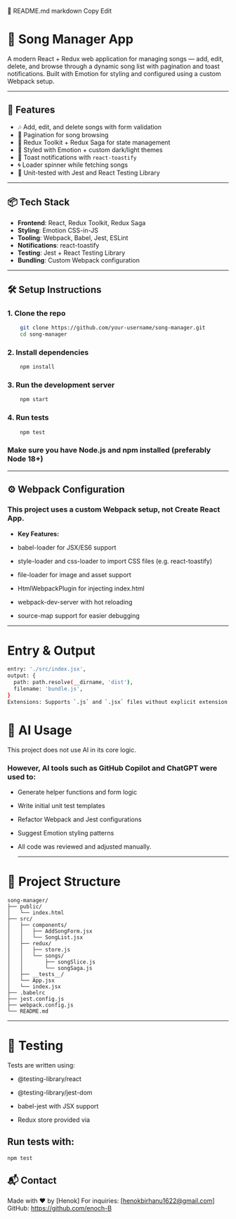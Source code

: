 📄 README.md
markdown
Copy
Edit
# 🎵 Song Manager App

A modern React + Redux web application for managing songs — add, edit, delete, and browse through a dynamic song list with pagination and toast notifications. Built with Emotion for styling and configured using a custom Webpack setup.

---

## 🚀 Features

- 🎶 Add, edit, and delete songs with form validation
- 🧭 Pagination for song browsing
- 🔄 Redux Toolkit + Redux Saga for state management
- 💅 Styled with Emotion + custom dark/light themes
- 🔔 Toast notifications with `react-toastify`
- 🌀 Loader spinner while fetching songs
- 🧪 Unit-tested with Jest and React Testing Library

---

## 📦 Tech Stack

- **Frontend**: React, Redux Toolkit, Redux Saga  
- **Styling**: Emotion CSS-in-JS  
- **Tooling**: Webpack, Babel, Jest, ESLint  
- **Notifications**: react-toastify  
- **Testing**: Jest + React Testing Library  
- **Bundling**: Custom Webpack configuration  

---

## 🛠️ Setup Instructions

### 1. Clone the repo
```bash
    git clone https://github.com/your-username/song-manager.git
    cd song-manager
```
### 2. Install dependencies
```bash
    npm install
```
### 3. Run the development server
``` bash
    npm start
```
### 4. Run tests
```bash
    npm test
```
 ### Make sure you have Node.js and npm installed (preferably Node 18+)

---

## ⚙️ Webpack Configuration

### This project uses a custom Webpack setup, not Create React App.

- **Key Features:**
- babel-loader for JSX/ES6 support

- style-loader and css-loader to import CSS files (e.g. react-toastify)

- file-loader for image and asset support

- HtmlWebpackPlugin for injecting index.html

- webpack-dev-server with hot reloading

- source-map support for easier debugging

---

# Entry & Output
```bash
entry: './src/index.jsx',
output: {
  path: path.resolve(__dirname, 'dist'),
  filename: 'bundle.js',
}
Extensions: Supports `.js` and `.jsx` files without explicit extension in imports

```
# 🧠 AI Usage
This project does not use AI in its core logic.

 ### However, AI tools such as GitHub Copilot and ChatGPT were used to:

- Generate helper functions and form logic

- Write initial unit test templates

- Refactor Webpack and Jest configurations

- Suggest Emotion styling patterns

- All code was reviewed and adjusted manually.

  ---

# 📁 Project Structure
```
song-manager/
├── public/
│   └── index.html
├── src/
│   ├── components/
│   │   ├── AddSongForm.jsx
│   │   └── SongList.jsx
│   ├── redux/
│   │   ├── store.js
│   │   └── songs/
│   │       ├── songSlice.js
│   │       └── songSaga.js
│   ├── __tests__/
│   └── App.jsx
│   └── index.jsx
├── .babelrc
├── jest.config.js
├── webpack.config.js
└── README.md

```
---

# 🧪 Testing
Tests are written using:

- @testing-library/react

- @testing-library/jest-dom

- babel-jest with JSX support

- Redux store provided via <Provider>

## Run tests with:
``
npm test
``
## 📬 Contact
Made with ❤️ by [Henok]
For inquiries: [henokbirhanu1622@gmail.com]
GitHub: https://github.com/enoch-B

